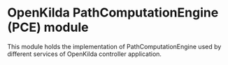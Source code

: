# OpenKilda PathComputationEngine (PCE) module

This module holds the implementation of PathComputationEngine used by different services of OpenKilda controller application.
